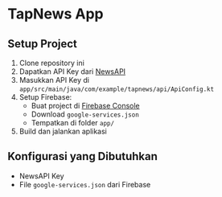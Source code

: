 # TapNews App

## Setup Project
1. Clone repository ini
2. Dapatkan API Key dari [NewsAPI](https://newsapi.org/)
3. Masukkan API Key di `app/src/main/java/com/example/tapnews/api/ApiConfig.kt`
4. Setup Firebase:
    - Buat project di [Firebase Console](https://console.firebase.google.com/)
    - Download `google-services.json`
    - Tempatkan di folder `app/`
5. Build dan jalankan aplikasi

## Konfigurasi yang Dibutuhkan
- NewsAPI Key
- File `google-services.json` dari Firebase